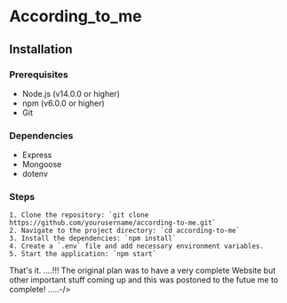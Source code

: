 # According_to_me
## Installation

### Prerequisites
- Node.js (v14.0.0 or higher)
- npm (v6.0.0 or higher)
- Git


### Dependencies
- Express
- Mongoose
- dotenv

### Steps
```
1. Clone the repository: `git clone https://github.com/yourusername/according-to-me.git`
2. Navigate to the project directory: `cd according-to-me`
3. Install the dependencies: `npm install`
4. Create a `.env` file and add necessary environment variables.
5. Start the application: `npm start`
```
   
That's it.
....!!!
The original plan was to have a very complete Website but other important stuff coming up and this was postoned to the futue me to complete!
                                                                .....-/>
<!--The End--!>


